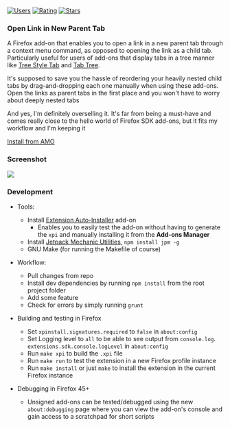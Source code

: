 [![Users][5]][8]
[![Rating][6]][9]
[![Stars][7]][8]

### Open Link in New Parent Tab
A Firefox add-on that enables you to open a link in a new parent tab through a
context menu command, as opposed to opening the link as a child tab. Particularly
useful for users of add-ons that display tabs in a tree manner like
[Tree Style Tab][3] and [Tab Tree][4].

It's supposed to save you the hassle of reordering your heavily nested child tabs by
drag-and-dropping each one manually when using these add-ons. Open the links as
parent tabs in the first place and you won't have to worry about deeply nested tabs

And yes, I'm definitely overselling it. It's far from being a must-have and comes
really close to the hello world of Firefox SDK add-ons, but it fits my workflow and
I'm keeping it

[Install from AMO][8]

### Screenshot
![](http://image.prntscr.com/image/a2a4e03357c8470384ddd75dd0a4cc39.png)

### Development

- Tools:

  + Install [Extension Auto-Installer][1] add-on
    - Enables you to easily test the add-on without having to generate the `xpi` and
      manually installing it from the **Add-ons Manager**
  + Install [Jetpack Mechanic Utilities][2], `npm install jpm -g`
  + GNU Make (for running the Makefile of course)

- Workflow:
  + Pull changes from repo
  + Install dev dependencies by running `npm install` from the root project folder
  + Add some feature
  + Check for errors by simply running `grunt`

- Building and testing in Firefox

  - Set `xpinstall.signatures.required` to `false` in `about:config`
  - Set Logging level to `all` to be able to see output from `console.log`.
    `extensions.sdk.console.logLevel` in `about:config`
  - Run `make xpi` to build the `.xpi` file
  - Run `make run` to test the extension in a new Firefox profile instance
  - Run `make install` or just `make` to install the extension in the current Firefox
    instance

- Debugging in Firefox 45+
  - Unsigned add-ons can be tested/debugged using the new `about:debugging` page
    where you can view the add-on's console and gain access to a scratchpad for short
    scripts

[1]: https://addons.mozilla.org/en-us/firefox/add-on/autoinstaller/
[2]: https://www.npmjs.com/package/jpm
[3]: https://addons.mozilla.org/en-US/firefox/addon/tree-style-tab/
[4]: https://addons.mozilla.org/en-US/firefox/addon/tab-tree/
[5]: https://img.shields.io/amo/users/open-in-parent-tab.svg
[6]: https://img.shields.io/amo/rating/open-in-parent-tab.svg
[7]: https://img.shields.io/amo/stars/open-in-parent-tab.svg
[8]: https://addons.mozilla.org/en-US/firefox/addon/open-in-parent-tab/
[9]: https://addons.mozilla.org/en-US/firefox/addon/open-in-parent-tab/reviews/
